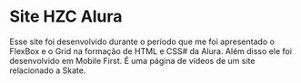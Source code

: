 # Site HZC Alura
Esse site foi desenvolvido durante o período que me foi apresentado o FlexBox e o Grid na formação de HTML e CSS# da Alura. Além disso ele foi desenvolvido em Mobile First. É uma página de vídeos de um site relacionado a Skate.
